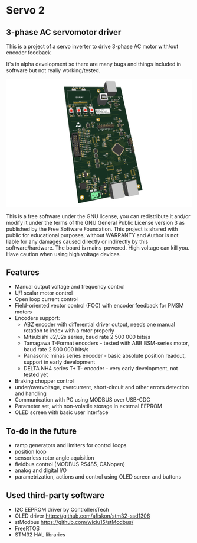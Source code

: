 # Servo 2
## 3-phase AC servomotor driver

This is a project of a servo inverter to drive 3-phase AC motor with/out encoder feedback

It's in alpha development so there are many bugs and things included in software but not really working/tested.

![CPU board](https://github.com/wiciu15/servo2/blob/main/PCB/servo_cpu/servo_cpu.png?raw=true)

This is a free software under the GNU license, you can redistribute it and/or modify it under the terms
of the GNU General Public License version 3 as published by the Free Software Foundation.
This project is shared with public for educational purposes, without WARRANTY and Author is not liable for any damages caused directly
or indirectly by this software/hardware. The board is mains-powered. High voltage can kill you. Have caution when using high voltage devices

## Features

- Manual output voltage and frequency control
- U/f scalar motor control
- Open loop current control
- Field-oriented vector control (FOC) with encoder feedback for PMSM motors
- Encoders support:
  -  ABZ encoder with differential driver output, needs one manual rotation to index with a rotor properly
  -  Mitsubishi J2/J2s series, baud rate 2 500 000 bits/s
  -  Tamagawa T-Format encoders - tested with ABB BSM-series motor, baud rate 2 500 000 bits/s
  -  Panasonic minas series encoder - basic absolute position readout, support in early development
  -  DELTA NH4 series T+ T- encoder - very early development, not tested yet
- Braking chopper control
- under/overvoltage, overcurrent, short-circuit and other errors detection and handling
- Communication with PC using MODBUS over USB-CDC
- Parameter set, with non-volatile storage in external EEPROM
- OLED screen with basic user interface

## To-do in the future

- ramp generators and limiters for control loops
- position loop
- sensorless rotor angle aquisition
- fieldbus control (MODBUS RS485, CANopen)
- analog and digital I/O
- parametrization, actions and control using OLED screen and buttons

## Used third-party software
- I2C EEPROM driver by ControllersTech
- OLED driver https://github.com/afiskon/stm32-ssd1306
- stModbus https://github.com/wiciu15/stModbus/
- FreeRTOS
- STM32 HAL libraries



